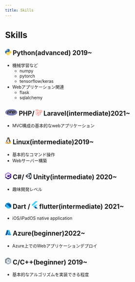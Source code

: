 ```yaml
---
title: Skills
---
```


# Skills

## <img src="/images/icons/python.svg" width="20"> Python(advanced) 2019~
- 機械学習など
    - numpy
    - pytorch
    - tensorflow/keras
- Webアプリケーション関連
    - flask
    - sqlalchemy

## <img src="/images/icons/php.svg" width="40"> PHP/ <img src="/images/icons/laravel.svg" width="20"> Laravel(intermediate)2021~
- MVC構成の基本的なwebアプリケーション

## <img src="/images/icons/linux.svg" width="20"> Linux(intermediate)2019~
- 基本的なコマンド操作
- Webサーバー構築


## <img src="/images/icons/c-sharp.svg" width="20"> C#/ <img src="/images/icons/unity.svg" width="20"> Unity(intermediate) 2020~
- 趣味開発レベル

## <img src="/images/icons/dart.svg" width="20"> Dart / <img src="/images/icons/flutter.svg" width="20"> flutter(intermediate) 2021~
- iOS/iPadOS native application

## <img src="/images/icons/azure.svg" width="20"> Azure(beginner)2022~
- Azure上でのWebアプリケーションデプロイ

## <img src="/images/icons/c.svg" width="20"> C/C++(beginner) 2019~
- 基本的なアルゴリズムを実装できる程度
